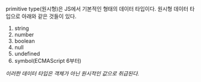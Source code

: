 primitive type(원시형)은 JS에서 기본적인 형태의 데이터 타입이다.
원시형 데이터 타입으로 아래와 같은 것들이 있다.
1. string
2. number
3. boolean
4. null
5. undefined
6. symbol(ECMAScript 6부터)

*이러한 데이터 타입은 객체가 아닌 원시적인 값으로 취급된다.*
